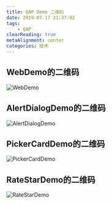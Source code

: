 ```yaml
---
title: QAP Demo 二维码
date: 2019-07-17 21:37:02
tags:
    - QAP
clearReading: true
metaAlignment: center
categories: 技术
---
```


<!-- excerpt -->

## WebDemo的二维码
![WebDemo](https://cdn.nlark.com/yuque/0/2019/png/103782/1563543565161-a7458630-a00a-41ad-ab4c-48b576c3f44d.png)

## AlertDialogDemo的二维码
![AlertDialogDemo](https://cdn.nlark.com/yuque/0/2019/png/103782/1563543587536-79ee11d1-74b5-4a7c-b764-1285ce83e606.png)

## PickerCardDemo的二维码
![PickerCardDemo](https://cdn.nlark.com/yuque/0/2019/png/103782/1563543612089-d0bad5d3-afd7-4bfb-bc41-1e70f7e5c1c4.png)

## RateStarDemo的二维码
![RateStarDemo](https://cdn.nlark.com/yuque/0/2019/png/103782/1563543651953-506d4038-f653-4aef-a210-c873663328b4.png)